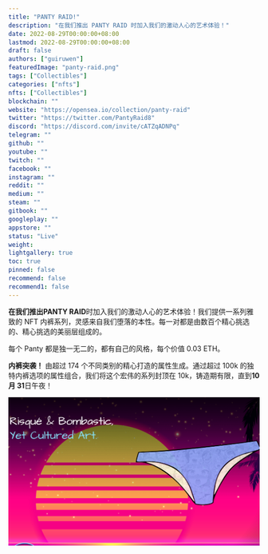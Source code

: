 ```yaml
---
title: "PANTY RAID!"
description: "在我们推出 PANTY RAID 时加入我们的激动人心的艺术体验！"
date: 2022-08-29T00:00:00+08:00
lastmod: 2022-08-29T00:00:00+08:00
draft: false
authors: ["guiruwen"]
featuredImage: "panty-raid.png"
tags: ["Collectibles"]
categories: ["nfts"]
nfts: ["Collectibles"]
blockchain: ""
website: "https://opensea.io/collection/panty-raid"
twitter: "https://twitter.com/PantyRaid8"
discord: "https://discord.com/invite/cATZqADNPq"
telegram: ""
github: ""
youtube: ""
twitch: ""
facebook: ""
instagram: ""
reddit: ""
medium: ""
steam: ""
gitbook: ""
googleplay: ""
appstore: ""
status: "Live"
weight: 
lightgallery: true
toc: true
pinned: false
recommend: false
recommend1: false
---
```

**在我们推出PANTY RAID**时加入我们的激动人心的艺术体验！我们提供一系列雅致的 NFT 内裤系列，灵感来自我们堕落的本性。每一对都是由数百个精心挑选的、精心挑选的美丽层组成的。

每个 Panty 都是独一无二的，都有自己的风格，每个价值 0.03 ETH。

**内裤突袭！** 由超过 174 个不同类别的精心打造的属性生成。通过超过 100k 的独特内裤选项的属性组合，我们将这个宏伟的系列封顶在 10k，铸造期有限，直到**10 月 31**日午夜！

![nft](01.png)